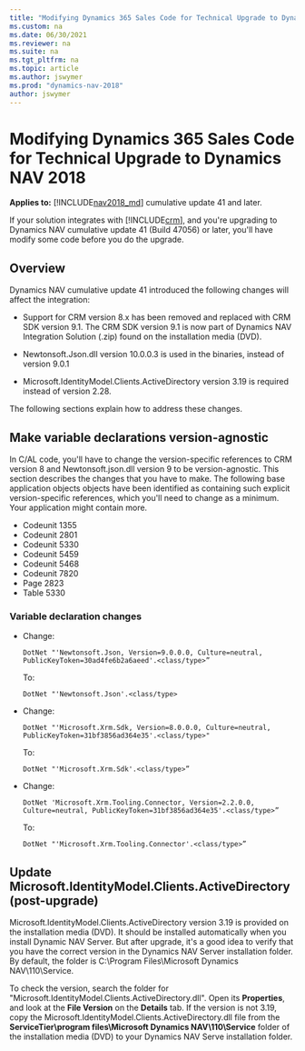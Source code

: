 ```yaml
---
title: "Modifying Dynamics 365 Sales Code for Technical Upgrade to Dynamics NAV 2018"
ms.custom: na
ms.date: 06/30/2021
ms.reviewer: na
ms.suite: na
ms.tgt_pltfrm: na
ms.topic: article
ms.author: jswymer
ms.prod: "dynamics-nav-2018"
author: jswymer
---
```

# Modifying Dynamics 365 Sales Code for Technical Upgrade to Dynamics NAV 2018

**Applies to:** [!INCLUDE[nav2018_md](includes/nav2018_md.md)] cumulative update 41 and later.

If your solution integrates with [!INCLUDE[crm](includes/crm_md.md)], and you're upgrading to Dynamics NAV cumulative update 41 (Build 47056) or later, you'll have modify some code before you do the upgrade.

## Overview

Dynamics NAV cumulative update 41 introduced the following changes will affect the integration:

- Support for CRM version 8.x has been removed and replaced with CRM SDK version 9.1. The CRM SDK version 9.1 is now part of Dynamics NAV Integration Solution (.zip) found on the installation media (DVD).

- Newtonsoft.Json.dll version 10.0.0.3 is used in the binaries, instead of version 9.0.1 

- Microsoft.IdentityModel.Clients.ActiveDirectory version 3.19 is required instead of version 2.28.

The following sections explain how to address these changes. 

## Make variable declarations version-agnostic

In C/AL code, you'll have to change the version-specific references to CRM version 8 and Newtonsoft.json.dll version 9 to be version-agnostic. This section describes the changes that you have to make. The following base application objects objects have been identified as containing such explicit version-specific references, which you'll need to change as a minimum. Your application might contain more.

- Codeunit 1355
- Codeunit 2801
- Codeunit 5330
- Codeunit 5459
- Codeunit 5468
- Codeunit 7820
- Page 2823 
- Table 5330

### Variable declaration changes

- Change:

  ```
  DotNet "'Newtonsoft.Json, Version=9.0.0.0, Culture=neutral, PublicKeyToken=30ad4fe6b2a6aeed'.<class/type>” 
  ```

  To:

  ```
  DotNet "'Newtonsoft.Json'.<class/type> 
  ```

- Change:

  ```
  DotNet "'Microsoft.Xrm.Sdk, Version=8.0.0.0, Culture=neutral, PublicKeyToken=31bf3856ad364e35'.<class/type>"  
  ```

  To:

  ```
  DotNet "'Microsoft.Xrm.Sdk'.<class/type>” 
  ```

- Change:

  ```
  DotNet 'Microsoft.Xrm.Tooling.Connector, Version=2.2.0.0, Culture=neutral, PublicKeyToken=31bf3856ad364e35'.<class/type>” 
  ```

  To:

  ``` 
  DotNet "'Microsoft.Xrm.Tooling.Connector'.<class/type>” 
  ```

## Update Microsoft.IdentityModel.Clients.ActiveDirectory (post-upgrade)

Microsoft.IdentityModel.Clients.ActiveDirectory version 3.19 is provided on the installation media (DVD). It should be installed automatically when you install Dynamic NAV Server. But after upgrade, it's a good idea to verify that you have the correct version in the Dynamics NAV Server installation folder. By default, the folder is C:\Program Files\Microsoft Dynamics NAV\110\Service.

To check the version, search the folder for "Microsoft.IdentityModel.Clients.ActiveDirectory.dll". Open its **Properties**, and look at the **File Version** on the **Details** tab. If the version is not 3.19, copy the Microsoft.IdentityModel.Clients.ActiveDirectory.dll file from the **ServiceTier\program files\Microsoft Dynamics NAV\110\Service** folder of the installation media (DVD) to your Dynamics NAV Serve installation folder.

